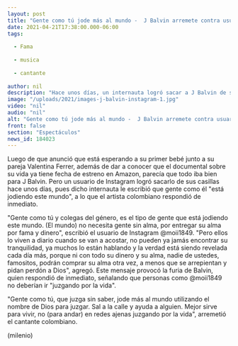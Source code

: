 ```yaml
---
layout: post
title: "Gente como tú jode más al mundo -  J Balvin arremete contra usuario de Instagram; ésta fue la razón"
date: 2021-04-21T17:38:00.000-06:00
tags:
  
  - Fama
  
  - musica
  
  - cantante
  
author: nil
description: "Hace unos días, un internauta logró sacar a J Balvin de sus casillas; así le respondió el artista colombiano. "
image: "/uploads/2021/images-j-balvin-instagram-1.jpg"
video: "nil"
audio: "nil"
alt: "Gente como tú jode más al mundo -  J Balvin arremete contra usuario de Instagram; ésta fue la razón"
front: false
section: "Espectáculos"
news_id: 184023
---
```


Luego de que anunció que está esperando a su primer bebé junto a su pareja Valentina Ferrer, además de dar a conocer que el documental sobre su vida ya tiene fecha de estreno en Amazon, parecía que todo iba bien para J Balvin. Pero un usuario de Instagram logró sacarlo de sus casillas hace unos días, pues dicho internauta le escribió que gente como él "está jodiendo este mundo", a lo que el artista colombiano respondió de inmediato. 

"Gente como tú y colegas del género, es el tipo de gente que está jodiendo este mundo. (El mundo) no necesita gente sin alma, por entregar su alma por fama y dinero", escribió el usuario de Instagram @moii1849. "Pero ellos lo viven a diario cuando se van a acostar, no pueden ya jamás encontrar su tranquilidad, ya muchos lo están hablando y la verdad está siendo revelada cada día más, porque ni con todo su dinero y su alma, nadie de ustedes, famositos, podrán comprar su alma otra vez, a menos que se arrepientan y pidan perdón a Dios", agregó.  Este mensaje provocó la furia de Balvin, quien respondió de inmediato, señalando que personas como @moii1849 no deberían ir "juzgando por la vida". 

"Gente como tú, que juzga sin saber, jode más al mundo utilizando el nombre de Dios para juzgar. Sal a la calle y ayuda a alguien. Mejor sirve para vivir, no (para andar) en redes ajenas juzgando por la vida", arremetió el cantante colombiano. 

(milenio)